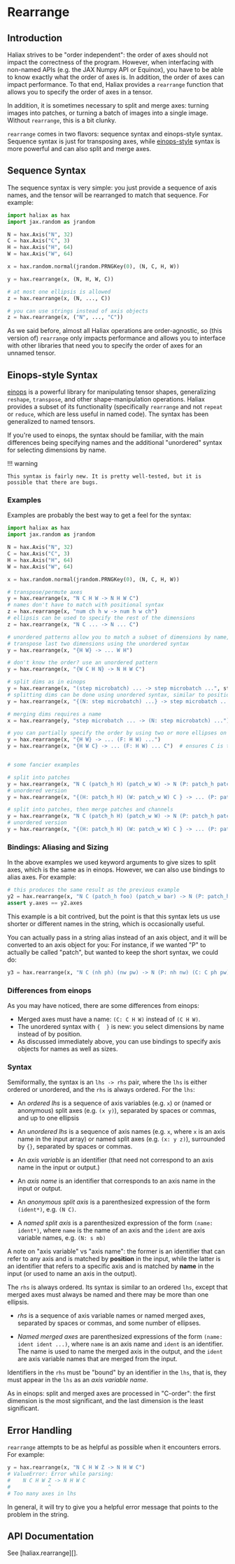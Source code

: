 # Rearrange

## Introduction

Haliax strives to be "order independent": the order of axes should not impact the correctness of the program. However,
when interfacing with non-named APIs (e.g. the JAX Numpy API or Equinox), you have to be able to know exactly what the
order of axes is. In addition, the order of axes can impact performance. To that end, Haliax provides a `rearrange`
function that allows you to specify the order of axes in a tensor.

In addition, it is sometimes necessary to split and merge axes: turning images into patches,
or turning a batch of images into a single image. Without `rearrange`, this is a bit clunky.

`rearrange` comes in two flavors: sequence syntax and einops-style syntax. Sequence
syntax is just for transposing axes, while [einops-style](https://einops.rocks/) syntax is more
powerful and can also split and merge axes.

## Sequence Syntax

The sequence syntax is very simple: you just provide a sequence of axis names, and the tensor
will be rearranged to match that sequence. For example:

```python
import haliax as hax
import jax.random as jrandom

N = hax.Axis("N", 32)
C = hax.Axis("C", 3)
H = hax.Axis("H", 64)
W = hax.Axis("W", 64)

x = hax.random.normal(jrandom.PRNGKey(0), (N, C, H, W))

y = hax.rearrange(x, (N, H, W, C))

# at most one ellipsis is allowed
z = hax.rearrange(x, (N, ..., C))

# you can use strings instead of axis objects
z = hax.rearrange(x, ("N", ..., "C"))
```

As we said before, almost all Haliax operations are order-agnostic, so (this version of) `rearrange` only impacts
performance and allows you to interface with other libraries that need you to specify the order of axes
for an unnamed tensor.

## Einops-style Syntax

[einops](https://einops.rocks/) is a powerful library for manipulating tensor shapes, generalizing
`reshape`, `transpose`, and other shape-manipulation operations. Haliax provides a subset of its functionality
(specifically `rearrange` and not `repeat` or `reduce`, which are less useful in named code). The syntax has been generalized to named
tensors.

If you're used to einops, the syntax should be familiar, with the main differences being specifying names
and the additional "unordered" syntax for selecting dimensions by name.

!!! warning

    This syntax is fairly new. It is pretty well-tested, but it is possible that there are bugs.

### Examples

Examples are probably the best way to get a feel for the syntax:

```python
import haliax as hax
import jax.random as jrandom

N = hax.Axis("N", 32)
C = hax.Axis("C", 3)
H = hax.Axis("H", 64)
W = hax.Axis("W", 64)

x = hax.random.normal(jrandom.PRNGKey(0), (N, C, H, W))

# transpose/permute axes
y = hax.rearrange(x, "N C H W -> N H W C")
# names don't have to match with positional syntax
z = hax.rearrange(x, "num ch h w -> num h w ch")
# ellipsis can be used to specify the rest of the dimensions
z = hax.rearrange(x, "N C ... -> N ... C")

# unordered patterns allow you to match a subset of dimensions by name, rather than using positional matching
# transpose last two dimensions using the unordered syntax
y = hax.rearrange(x, "{H W} -> ... W H")

# don't know the order? use an unordered pattern
y = hax.rearrange(x, "{W C H N} -> N H W C")

# split dims as in einops
y = hax.rearrange(x, "(step microbatch) ... -> step microbatch ...", step=4)
# splitting dims can be done using unordered syntax, similar to positional syntax
y = hax.rearrange(x, "{(N: step microbatch) ...} -> step microbatch ...", step=4)

# merging dims requires a name
x = hax.rearrange(y, "step microbatch ... -> (N: step microbatch) ...")

# you can partially specify the order by using two or more ellipses on the rhs
y = hax.rearrange(x, "{H W} -> ... (F: H W) ...")
y = hax.rearrange(x, "{H W C} -> ... (F: H W) ... C")  # ensures C is the last dimension


# some fancier examples

# split into patches
y = hax.rearrange(x, "N C (patch_h H) (patch_w W) -> N (P: patch_h patch_w) C H W", H=4, W=4)
# unordered version
y = hax.rearrange(x, "{(H: patch_h H) (W: patch_w W) C } -> ... (P: patch_h patch_w) C H W", H=4, W=4)

# split into patches, then merge patches and channels
y = hax.rearrange(x, "N C (patch_h H) (patch_w W) -> N (P: patch_h patch_w) (C: C H W)", H=4, W=4)
# unordered version
y = hax.rearrange(x, "{(H: patch_h H) (W: patch_w W) C } -> ... (P: patch_h patch_w) (C: C H W)", H=4, W=4)
```

### Bindings: Aliasing and Sizing

In the above examples we used keyword arguments to give sizes to split axes, which is the same
as in einops. However, we can also use bindings to alias axes. For example:

```python
# this produces the same result as the previous example
y2 = hax.rearrange(x, "N C (patch_h foo) (patch_w bar) -> N (P: patch_h patch_w) (C: C foo bar)", foo=hax.Axis("H", 4), bar=hax.Axis("W", 4))
assert y.axes == y2.axes
```

This example is a bit contrived, but the point is that this syntax lets us use shorter or different names in the string,
which is occasionally useful.

You can actually pass in a string alias instead of an axis object, and it will be converted to an axis object for you:
For instance, if we wanted "P" to actually be called "patch", but wanted to keep the short syntax, we could do:

```python
y3 = hax.rearrange(x, "N C (nh ph) (nw pw) -> N (P: nh nw) (C: C ph pw)", P="patch", pw=4, ph=4)
```


### Differences from einops

As you may have noticed, there are some differences from einops:

* Merged axes must have a name: `(C: C H W)` instead of `(C H W)`.
* The unordered syntax with `{  }` is new: you select dimensions by name instead of by position.
* As discussed immediately above, you can use bindings to specify axis objects for names as well as sizes.

### Syntax

Semiformally, the syntax is an `lhs -> rhs` pair, where the `lhs` is either ordered or unordered, and the `rhs` is always ordered.
For the `lhs`:

* An *ordered lhs* is a sequence of axis variables (e.g. `x`) or (named or anonymous) split axes (e.g. `(x y)`), separated by spaces or commas, and up to one ellipsis
* An *unordered lhs* is a sequence of axis names (e.g. `x`, where `x` is an axis name in the input array) or named split axes (e.g. `(x: y z)`), surrounded by `{}`, separated by spaces or commas.

* An *axis variable* is an identifier (that need not correspond to an axis name in the input or output.)
* An *axis name* is an identifier that corresponds to an axis name in the input or output.
* An *anonymous split axis* is a parenthesized expression of the form `(ident*)`, e.g. `(N C)`.
* A *named split axis* is a parenthesized expression of the form `(name: ident*)`, where `name` is the name of an axis and the `ident` are axis variable names, e.g. `(N: s mb)`

A note on "axis variable" vs "axis name": the former is an identifier that can refer to any axis and is matched
by **position** in the input, while the latter is an identifier that refers to a specific axis and is matched by **name** in the input
(or used to name an axis in the output).

The `rhs` is always ordered. Its syntax is similar to an ordered `lhs`, except that merged axes must always be named and there may be more than one ellipsis.

* *rhs* is a sequence of axis variable names or named merged axes, separated by spaces or commas, and some number of ellipses.

* *Named merged axes* are parenthesized expressions of the form `(name: ident ident ...)`, where `name` is an axis name and `ident` is an identifier.
The name is used to name the merged axis in the output, and the `ident` are axis variable names that are merged from the input.

Identifiers in the `rhs` must be "bound" by an identifier in the `lhs`, that is, they must appear in the `lhs` as an *axis variable name*.

As in einops: split and merged axes are processed in "C-order": the first dimension is the most significant, and the
last dimension is the least significant.


## Error Handling

`rearrange` attempts to be as helpful as possible when it encounters errors. For example:

```python
y = hax.rearrange(x, "N C H W Z -> N H W C")
# ValueError: Error while parsing:
#    N C H W Z -> N H W C
#            ^
# Too many axes in lhs
```

In general, it will try to give you a helpful error message that points to the problem in the string.


## API Documentation

See [haliax.rearrange][].
